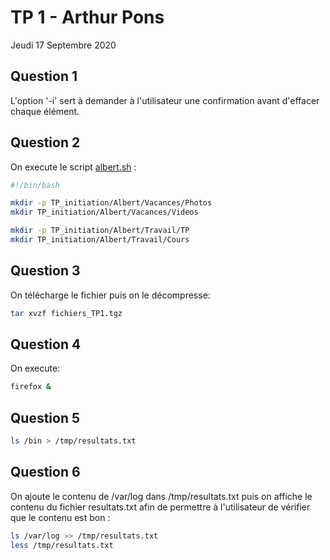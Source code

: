 # TP 1 - Arthur Pons
Jeudi 17 Septembre 2020

## Question 1
L'option '-i' sert à demander à l'utilisateur une confirmation avant d'effacer chaque élément.

## Question 2
On execute le script [albert.sh](https://github.com/unguest/dut_rt/blob/master/RTAM1105/albert.sh) : 

```bash
#!/bin/bash

mkdir -p TP_initiation/Albert/Vacances/Photos
mkdir TP_initiation/Albert/Vacances/Videos

mkdir -p TP_initiation/Albert/Travail/TP
mkdir TP_initiation/Albert/Travail/Cours
```
## Question 3
On télécharge le fichier puis on le décompresse: 

```bash
tar xvzf fichiers_TP1.tgz
```
## Question 4
On execute:

```bash
firefox &
```

## Question 5

 ```bash
 ls /bin > /tmp/resultats.txt
 ```
 
 ## Question 6
 On ajoute le contenu de /var/log dans /tmp/resultats.txt puis on affiche le contenu du fichier resultats.txt afin de permettre à l'utilisateur de vérifier que le contenu est bon :
 
 ```bash
 ls /var/log >> /tmp/resultats.txt
 less /tmp/resultats.txt
 ```
